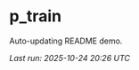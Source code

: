 # p_train

Auto-updating README demo.

<!--START_SECTION:status-->
_Last run: 2025-10-24 20:26 UTC_
<!--END_SECTION:status-->























































































































































































































































































































































































































































































































































































































































































































































































































































































































































































































































































































































































































































































































































































































































